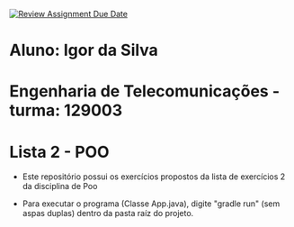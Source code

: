 [![Review Assignment Due Date](https://classroom.github.com/assets/deadline-readme-button-22041afd0340ce965d47ae6ef1cefeee28c7c493a6346c4f15d667ab976d596c.svg)](https://classroom.github.com/a/KKrNRA9P)

# Aluno: Igor da Silva
# Engenharia de Telecomunicações - turma: 129003

# Lista 2 - POO
- Este repositório possui os exercícios propostos da lista de exercícios 2 da disciplina de Poo

- Para executar o programa (Classe App.java), digite "gradle run" (sem aspas duplas) dentro da pasta raíz do projeto.